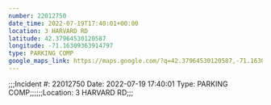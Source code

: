 ```yaml
---
number: 22012750
date_time: 2022-07-19T17:40:01+00:00
location: 3 HARVARD RD
latitude: 42.37964530120587
longitude: -71.16309363914797
type: PARKING COMP
google_maps_link: https://maps.google.com/?q=42.37964530120587,-71.16309363914797
---
```


;;;Incident #: 22012750  Date: 2022-07-19 17:40:01   Type: PARKING COMP;;;;;;Location: 3 HARVARD RD;;;
